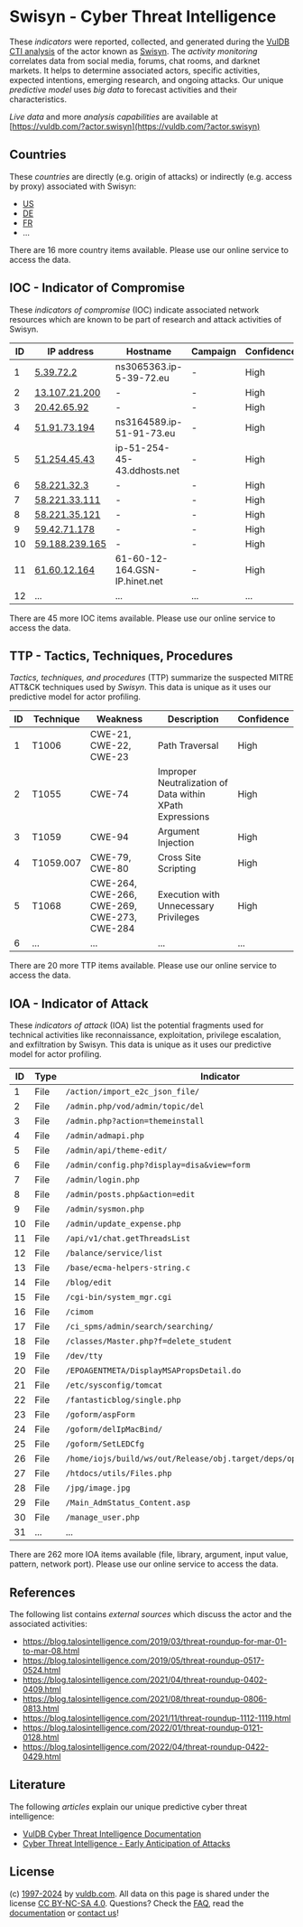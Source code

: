 # Swisyn - Cyber Threat Intelligence

These _indicators_ were reported, collected, and generated during the [VulDB CTI analysis](https://vuldb.com/?kb.cti) of the actor known as [Swisyn](https://vuldb.com/?actor.swisyn). The _activity monitoring_ correlates data from social media, forums, chat rooms, and darknet markets. It helps to determine associated actors, specific activities, expected intentions, emerging research, and ongoing attacks. Our unique _predictive model_ uses _big data_ to forecast activities and their characteristics.

_Live data_ and more _analysis capabilities_ are available at [https://vuldb.com/?actor.swisyn](https://vuldb.com/?actor.swisyn)

## Countries

These _countries_ are directly (e.g. origin of attacks) or indirectly (e.g. access by proxy) associated with Swisyn:

* [US](https://vuldb.com/?country.us)
* [DE](https://vuldb.com/?country.de)
* [FR](https://vuldb.com/?country.fr)
* ...

There are 16 more country items available. Please use our online service to access the data.

## IOC - Indicator of Compromise

These _indicators of compromise_ (IOC) indicate associated network resources which are known to be part of research and attack activities of Swisyn.

ID | IP address | Hostname | Campaign | Confidence
-- | ---------- | -------- | -------- | ----------
1 | [5.39.72.2](https://vuldb.com/?ip.5.39.72.2) | ns3065363.ip-5-39-72.eu | - | High
2 | [13.107.21.200](https://vuldb.com/?ip.13.107.21.200) | - | - | High
3 | [20.42.65.92](https://vuldb.com/?ip.20.42.65.92) | - | - | High
4 | [51.91.73.194](https://vuldb.com/?ip.51.91.73.194) | ns3164589.ip-51-91-73.eu | - | High
5 | [51.254.45.43](https://vuldb.com/?ip.51.254.45.43) | ip-51-254-45-43.ddhosts.net | - | High
6 | [58.221.32.3](https://vuldb.com/?ip.58.221.32.3) | - | - | High
7 | [58.221.33.111](https://vuldb.com/?ip.58.221.33.111) | - | - | High
8 | [58.221.35.121](https://vuldb.com/?ip.58.221.35.121) | - | - | High
9 | [59.42.71.178](https://vuldb.com/?ip.59.42.71.178) | - | - | High
10 | [59.188.239.165](https://vuldb.com/?ip.59.188.239.165) | - | - | High
11 | [61.60.12.164](https://vuldb.com/?ip.61.60.12.164) | 61-60-12-164.GSN-IP.hinet.net | - | High
12 | ... | ... | ... | ...

There are 45 more IOC items available. Please use our online service to access the data.

## TTP - Tactics, Techniques, Procedures

_Tactics, techniques, and procedures_ (TTP) summarize the suspected MITRE ATT&CK techniques used by _Swisyn_. This data is unique as it uses our predictive model for actor profiling.

ID | Technique | Weakness | Description | Confidence
-- | --------- | -------- | ----------- | ----------
1 | T1006 | CWE-21, CWE-22, CWE-23 | Path Traversal | High
2 | T1055 | CWE-74 | Improper Neutralization of Data within XPath Expressions | High
3 | T1059 | CWE-94 | Argument Injection | High
4 | T1059.007 | CWE-79, CWE-80 | Cross Site Scripting | High
5 | T1068 | CWE-264, CWE-266, CWE-269, CWE-273, CWE-284 | Execution with Unnecessary Privileges | High
6 | ... | ... | ... | ...

There are 20 more TTP items available. Please use our online service to access the data.

## IOA - Indicator of Attack

These _indicators of attack_ (IOA) list the potential fragments used for technical activities like reconnaissance, exploitation, privilege escalation, and exfiltration by Swisyn. This data is unique as it uses our predictive model for actor profiling.

ID | Type | Indicator | Confidence
-- | ---- | --------- | ----------
1 | File | `/action/import_e2c_json_file/` | High
2 | File | `/admin.php/vod/admin/topic/del` | High
3 | File | `/admin.php?action=themeinstall` | High
4 | File | `/admin/admapi.php` | High
5 | File | `/admin/api/theme-edit/` | High
6 | File | `/admin/config.php?display=disa&view=form` | High
7 | File | `/admin/login.php` | High
8 | File | `/admin/posts.php&action=edit` | High
9 | File | `/admin/sysmon.php` | High
10 | File | `/admin/update_expense.php` | High
11 | File | `/api/v1/chat.getThreadsList` | High
12 | File | `/balance/service/list` | High
13 | File | `/base/ecma-helpers-string.c` | High
14 | File | `/blog/edit` | Medium
15 | File | `/cgi-bin/system_mgr.cgi` | High
16 | File | `/cimom` | Low
17 | File | `/ci_spms/admin/search/searching/` | High
18 | File | `/classes/Master.php?f=delete_student` | High
19 | File | `/dev/tty` | Medium
20 | File | `/EPOAGENTMETA/DisplayMSAPropsDetail.do` | High
21 | File | `/etc/sysconfig/tomcat` | High
22 | File | `/fantasticblog/single.php` | High
23 | File | `/goform/aspForm` | High
24 | File | `/goform/delIpMacBind/` | High
25 | File | `/goform/SetLEDCfg` | High
26 | File | `/home/iojs/build/ws/out/Release/obj.target/deps/openssl/openssl.cnf` | High
27 | File | `/htdocs/utils/Files.php` | High
28 | File | `/jpg/image.jpg` | High
29 | File | `/Main_AdmStatus_Content.asp` | High
30 | File | `/manage_user.php` | High
31 | ... | ... | ...

There are 262 more IOA items available (file, library, argument, input value, pattern, network port). Please use our online service to access the data.

## References

The following list contains _external sources_ which discuss the actor and the associated activities:

* https://blog.talosintelligence.com/2019/03/threat-roundup-for-mar-01-to-mar-08.html
* https://blog.talosintelligence.com/2019/05/threat-roundup-0517-0524.html
* https://blog.talosintelligence.com/2021/04/threat-roundup-0402-0409.html
* https://blog.talosintelligence.com/2021/08/threat-roundup-0806-0813.html
* https://blog.talosintelligence.com/2021/11/threat-roundup-1112-1119.html
* https://blog.talosintelligence.com/2022/01/threat-roundup-0121-0128.html
* https://blog.talosintelligence.com/2022/04/threat-roundup-0422-0429.html

## Literature

The following _articles_ explain our unique predictive cyber threat intelligence:

* [VulDB Cyber Threat Intelligence Documentation](https://vuldb.com/?kb.cti)
* [Cyber Threat Intelligence - Early Anticipation of Attacks](https://www.scip.ch/en/?labs.20201022)

## License

(c) [1997-2024](https://vuldb.com/?kb.changelog) by [vuldb.com](https://vuldb.com/?kb.about). All data on this page is shared under the license [CC BY-NC-SA 4.0](https://creativecommons.org/licenses/by-nc-sa/4.0/). Questions? Check the [FAQ](https://vuldb.com/?kb.faq), read the [documentation](https://vuldb.com/?kb) or [contact us](https://vuldb.com/?contact)!
